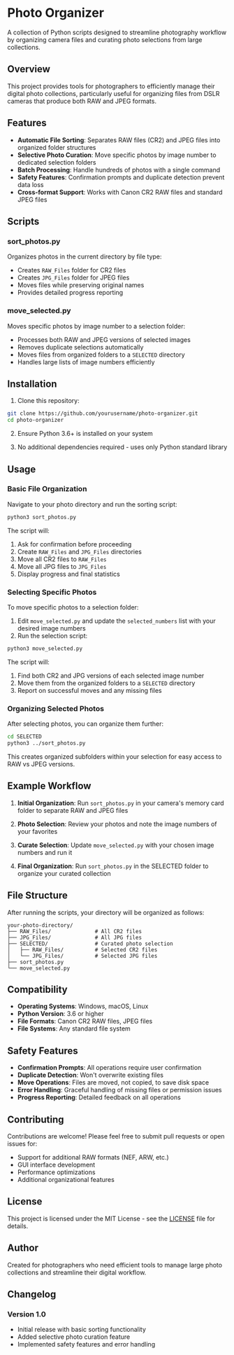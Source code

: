 # Photo Organizer

A collection of Python scripts designed to streamline photography workflow by organizing camera files and curating photo selections from large collections.

## Overview

This project provides tools for photographers to efficiently manage their digital photo collections, particularly useful for organizing files from DSLR cameras that produce both RAW and JPEG formats.

## Features

- **Automatic File Sorting**: Separates RAW files (CR2) and JPEG files into organized folder structures
- **Selective Photo Curation**: Move specific photos by image number to dedicated selection folders  
- **Batch Processing**: Handle hundreds of photos with a single command
- **Safety Features**: Confirmation prompts and duplicate detection prevent data loss
- **Cross-format Support**: Works with Canon CR2 RAW files and standard JPEG files

## Scripts

### sort_photos.py
Organizes photos in the current directory by file type:
- Creates `RAW_Files` folder for CR2 files
- Creates `JPG_Files` folder for JPEG files
- Moves files while preserving original names
- Provides detailed progress reporting

### move_selected.py
Moves specific photos by image number to a selection folder:
- Processes both RAW and JPEG versions of selected images
- Removes duplicate selections automatically
- Moves files from organized folders to a `SELECTED` directory
- Handles large lists of image numbers efficiently

## Installation

1. Clone this repository:
```bash
git clone https://github.com/yourusername/photo-organizer.git
cd photo-organizer
```

2. Ensure Python 3.6+ is installed on your system

3. No additional dependencies required - uses only Python standard library

## Usage

### Basic File Organization

Navigate to your photo directory and run the sorting script:

```bash
python3 sort_photos.py
```

The script will:
1. Ask for confirmation before proceeding
2. Create `RAW_Files` and `JPG_Files` directories
3. Move all CR2 files to `RAW_Files`
4. Move all JPG files to `JPG_Files`
5. Display progress and final statistics

### Selecting Specific Photos

To move specific photos to a selection folder:

1. Edit `move_selected.py` and update the `selected_numbers` list with your desired image numbers
2. Run the selection script:

```bash
python3 move_selected.py
```

The script will:
1. Find both CR2 and JPG versions of each selected image number
2. Move them from the organized folders to a `SELECTED` directory
3. Report on successful moves and any missing files

### Organizing Selected Photos

After selecting photos, you can organize them further:

```bash
cd SELECTED
python3 ../sort_photos.py
```

This creates organized subfolders within your selection for easy access to RAW vs JPEG versions.

## Example Workflow

1. **Initial Organization**: Run `sort_photos.py` in your camera's memory card folder to separate RAW and JPEG files

2. **Photo Selection**: Review your photos and note the image numbers of your favorites

3. **Curate Selection**: Update `move_selected.py` with your chosen image numbers and run it

4. **Final Organization**: Run `sort_photos.py` in the SELECTED folder to organize your curated collection

## File Structure

After running the scripts, your directory will be organized as follows:

```
your-photo-directory/
├── RAW_Files/              # All CR2 files
├── JPG_Files/              # All JPG files
├── SELECTED/               # Curated photo selection
│   ├── RAW_Files/          # Selected CR2 files
│   └── JPG_Files/          # Selected JPG files
├── sort_photos.py
└── move_selected.py
```

## Compatibility

- **Operating Systems**: Windows, macOS, Linux
- **Python Version**: 3.6 or higher
- **File Formats**: Canon CR2 RAW files, JPEG files
- **File Systems**: Any standard file system

## Safety Features

- **Confirmation Prompts**: All operations require user confirmation
- **Duplicate Detection**: Won't overwrite existing files
- **Move Operations**: Files are moved, not copied, to save disk space
- **Error Handling**: Graceful handling of missing files or permission issues
- **Progress Reporting**: Detailed feedback on all operations

## Contributing

Contributions are welcome! Please feel free to submit pull requests or open issues for:

- Support for additional RAW formats (NEF, ARW, etc.)
- GUI interface development
- Performance optimizations
- Additional organizational features

## License

This project is licensed under the MIT License - see the [LICENSE](LICENSE) file for details.

## Author

Created for photographers who need efficient tools to manage large photo collections and streamline their digital workflow.

## Changelog

### Version 1.0
- Initial release with basic sorting functionality
- Added selective photo curation feature
- Implemented safety features and error handling
